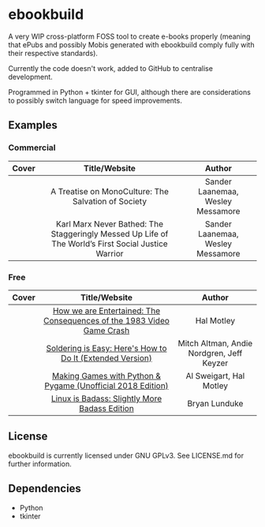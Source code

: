 # ebookbuild

A very WIP cross-platform FOSS tool to create e-books properly (meaning that ePubs and possibly Mobis generated with ebookbuild comply fully with their respective standards).

Currently the code doesn't work, added to GitHub to centralise development.

Programmed in Python + tkinter for GUI, although there are considerations to possibly switch language for speed improvements.

## Examples

### Commercial

| Cover | Title/Website                                                         | Author     |
|:-----:|:---------------------------------------------------------------------:|:----------:|
|       | A Treatise on MonoCulture: The Salvation of Society | Sander Laanemaa, Wesley Messamore |
|       | Karl Marx Never Bathed: The Staggeringly Messed Up Life of The World’s First Social Justice Warrior  | Sander Laanemaa, Wesley Messamore |

### Free

| Cover | Title/Website                                                         | Author     |
|:-----:|:---------------------------------------------------------------------:|:----------:|
|       | [How we are Entertained: The Consequences of the 1983 Video Game Crash](https://github.com/inferno986return/1983VideoGameCrash-Book) | Hal Motley |
|       | [Soldering is Easy: Here's How to Do It (Extended Version)](https://github.com/inferno986return/FullSolderComic-ebook) | Mitch Altman, Andie Nordgren, Jeff Keyzer |
|       | [Making Games with Python & Pygame (Unofficial 2018 Edition)](https://github.com/inferno986return/Pygame-ebook) | Al Sweigart, Hal Motley |
|       | [Linux is Badass: Slightly More Badass Edition](https://github.com/inferno986return/LinuxIsBadass) | Bryan Lunduke |

## License

ebookbuild is currently licensed under GNU GPLv3. See LICENSE.md for further information.

## Dependencies

* Python
* tkinter
